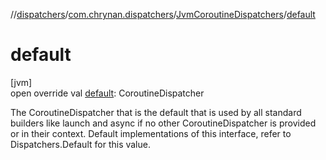 //[dispatchers](../../../index.md)/[com.chrynan.dispatchers](../index.md)/[JvmCoroutineDispatchers](index.md)/[default](default.md)

# default

[jvm]\
open override val [default](default.md): CoroutineDispatcher

The CoroutineDispatcher that is the default that is used by all standard builders like launch and async if no other CoroutineDispatcher is provided or in their context. Default implementations of this interface, refer to Dispatchers.Default for this value.

